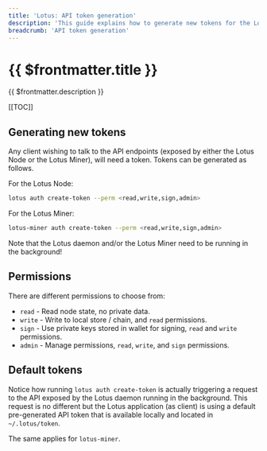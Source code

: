 ```yaml
---
title: 'Lotus: API token generation'
description: 'This guide explains how to generate new tokens for the Lotus APIs and what permissions can be attached to each of them.'
breadcrumb: 'API token generation'
---
```


# {{ $frontmatter.title }}

{{ $frontmatter.description }}

[[TOC]]

## Generating new tokens

Any client wishing to talk to the API endpoints (exposed by either the Lotus Node or the Lotus Miner), will need a token. Tokens can be generated as follows.

For the Lotus Node:

```sh
lotus auth create-token --perm <read,write,sign,admin>
```

For the Lotus Miner:

```sh
lotus-miner auth create-token --perm <read,write,sign,admin>
```

Note that the Lotus daemon and/or the Lotus Miner need to be running in the background!

## Permissions

There are different permissions to choose from:

- `read` - Read node state, no private data.
- `write` - Write to local store / chain, and `read` permissions.
- `sign` - Use private keys stored in wallet for signing, `read` and `write` permissions.
- `admin` - Manage permissions, `read`, `write`, and `sign` permissions.

## Default tokens

Notice how running `lotus auth create-token` is actually triggering a request to the API exposed by the Lotus daemon running in the background. This request is no different but the Lotus application (as client) is using a default pre-generated API token that is available locally and located in `~/.lotus/token`.

The same applies for `lotus-miner`.
